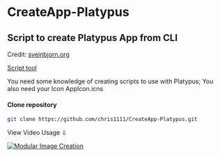 # CreateApp-Platypus
## Script to create Platypus App from CLI
Credit: [sveinbjorn.org](https://sveinbjorn.org/files/manpages/platypus.man.html)

[Script tool](https://github.com/chris1111/CreateApp-Platypus/blob/main/CreateApp%20Platypus.tool)

You need some knowledge of creating scripts to use with Platypus; You also need your Icon AppIcon.icns

#### Clone repository
```bash
git clone https://github.com/chris1111/CreateApp-Platypus.git
```

View Video Usage ⇩

[![Modular Image Creation](https://github.com/user-attachments/assets/68f65560-03ae-4dfe-908f-554e30e2906b)](https://youtu.be/bqx0ulespcg)
